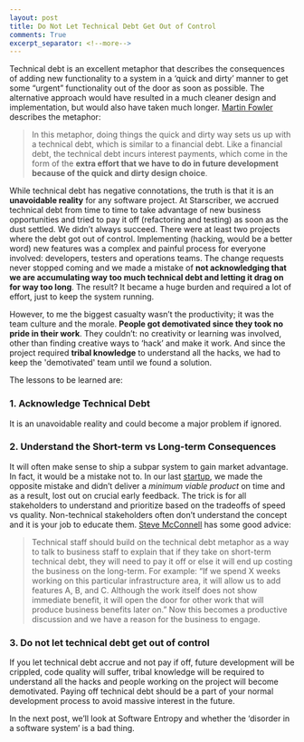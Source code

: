 ```yaml
---
layout: post
title: Do Not Let Technical Debt Get Out of Control
comments: True
excerpt_separator: <!--more-->
---
```


Technical debt is an excellent metaphor that describes the consequences of adding new functionality to a system in a ‘quick and dirty’ manner to get some “urgent” functionality out of the door as soon as possible. The alternative approach would have resulted in a much cleaner design and implementation, but would also have taken much longer.  [Martin Fowler](http://martinfowler.com/bliki/TechnicalDebt.html) describes the metaphor:

> In this metaphor, doing things the quick and dirty way sets us up with a technical debt, which is similar to a financial debt. Like a financial debt, the technical debt incurs interest payments, which come in the form of the **extra effort that we have to do in future development because of the quick and dirty design choice**.

 <!--more-->

While technical debt has negative connotations, the truth is that it is an **unavoidable reality** for any software project. At Starscriber, we accrued technical debt from time to time to take advantage of new business opportunities and tried to pay it off (refactoring and testing) as soon as the dust settled. We didn’t always succeed. There were at least two projects where the debt got out of control. Implementing (hacking, would be a better word) new features was a complex and painful process for everyone involved: developers, testers and operations teams.  The change requests never stopped coming and we made a mistake of **not acknowledging that we are accumulating way too much technical debt and letting it drag on for way too long**. The result? It became a huge burden and required a lot of effort, just to keep the system running.

However, to me the biggest casualty wasn’t the productivity; it was the team culture and the morale. **People got demotivated since they took no pride in their work**. They couldn’t: no creativity or learning was involved, other than finding creative ways to ‘hack’ and make it work. And since the project required **tribal knowledge** to understand all the hacks, we had to keep the 'demotivated' team until we found a solution.

The lessons to be learned are:

### 1. Acknowledge Technical Debt
It is an unavoidable reality and could become a major problem if ignored.

### 2. Understand the Short-term vs Long-term Consequences
It will often make sense to ship a subpar system to gain market advantage. In fact, it would be a mistake not to. In our last [startup](http://www.paperistic.com/), we made the opposite mistake and didn’t deliver a *minimum viable product* on time and as a result, lost out on crucial early feedback. The trick is for all stakeholders to understand and prioritize based on the tradeoffs of speed vs quality. Non-technical stakeholders often don’t understand the concept and it is your job to educate them. [Steve McConnell](http://www.ontechnicaldebt.com/blog/steve-mcconnell-on-categorizing-managing-technical-debt/) has some good advice:

> Technical staff should build on the technical debt metaphor as a way to talk to business staff to explain that if they take on short-term technical debt, they will need to pay it off or else it will end up costing the business on the long-term. For example: “If we spend X weeks working on this particular infrastructure area, it will allow us to add features A, B, and C. Although the work itself does not show immediate benefit, it will open the door for other work that will produce business benefits later on.”  Now this becomes a productive discussion and we have a reason for the business to engage.

### 3. Do not let technical debt get out of control
If you let technical debt accrue and not pay if off, future development will be crippled, code quality will suffer, tribal knowledge will be required to understand all the hacks and people working on the project will become demotivated. Paying off technical debt should be a part of your normal development process to avoid massive interest in the future.

In the next post, we’ll look at Software Entropy and whether the ‘disorder in a software system’ is a bad thing.

